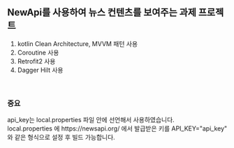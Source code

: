 <h2>NewApi를 사용하여 뉴스 컨텐츠를 보여주는 과제 프로젝트</h2>

1. kotlin Clean Architecture, MVVM 패턴 사용
2. Coroutine 사용
3. Retrofit2 사용
4. Dagger Hilt 사용
<br>

<h3>중요</h3>
api_key는 local.properties 파일 안에 선언해서 사용하였습니다.<br/>
local.properties 에 https://newsapi.org/ 에서 발급받은 키를 API_KEY="api_key" 와 같은 형식으로 설정 후 빌드 가능합니다.<br/>
